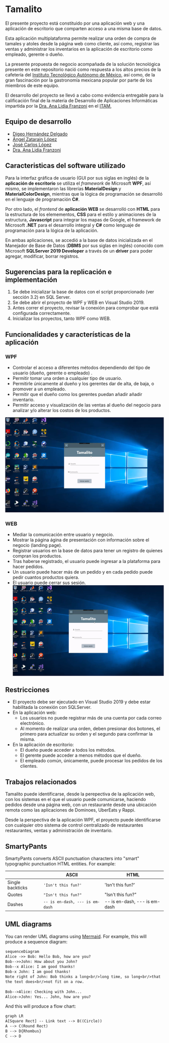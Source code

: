 # Tamalito
El presente proyecto está constituido por una aplicación web y una aplicación de escritorio que comparten acceso a una misma base de datos. 

Esta aplicación multiplataforma permite realizar una orden de compra de tamales y atoles desde la página web como cliente, así como, registrar las ventas y administrar los inventarios en la aplicación de escritorio como empleado, gerente o dueño. 

La presente propuesta de negocio acompañada de la solución tecnológica presente en este repositorio nació como respuesta a los altos precios de la cafetería del [Instituto Tecnológico Autónomo de México](itam.mx), así como, de la gran fascinación por la gastronomía mexicana popular por parte de los miembros de este equipo. 

El desarrollo del proyecto se llevó a cabo como evidencia entregable para la calificación final de la materia de Desarrollo de Aplicaciones Informáticas impartida por la [Dra. Ana Lidia Franzoni](https://www.linkedin.com/in/ana-lidia-franzoni-5b19429) en el [ITAM](itam.mx),

## Equipo de desarrollo
- [Digeo Hernández Delgado](https://github.com/DiegoHuesos)
- [Ángel Zatarain López](https://github.com/angelzatarain)
- [José Carlos López]()
 - [Dra. Ana Lidia Franzoni](https://www.linkedin.com/in/ana-lidia-franzoni-5b19429)
 
## Caracteristicas del software utilizado

Para la interfaz gráfica de usuario (GUI por sus siglas en inglés) de la **aplicación de escritorio** se utiliza el *framework* de Microsoft **WPF**, así mismo, se implementaron las librerías **MaterialDesign** y **MaterialColorDesign**, mientras que la lógica de programación se desarrolló en el lenguaje de programación **C#**. 

Por otro lado, el *frontend* de **aplicación WEB** se desarrolló con **HTML** para la estructura de los elemementos, **CSS** para el estilo y animaciones de la estructura, **Javascript** para integrar los mapas de Google, el framework de Microsoft **.NET** para el desarrollo integral y **C#** como lenguaje de programación para la lógica de la aplicación.

En ambas aplicaciones, se accedió a la base de datos inicializada en el Manejador de Base de Datos (**DBMS** por sus siglas en inglés) conocido com Microsoft **SQLServer 2019 Developer** a través de un **driver** para poder agregar, modificar, borrar registros. 

## Sugerencias para la replicación e implementación

 1. Se debe inicializar la base de datos con el script proporcionado (ver sección 3.2) en SQL Server. 
 2. Se debe abrir el proyecto de WPF y WEB en Visual Studio 2019. 
 3. Antes correr el proyecto, revisar la conexión para comprobar que está configurada correctamente. 
 4. Inicializar los proyectos, tanto WPF como WEB.
 
## Funcionalidades y características de la aplicación 
### WPF
- Controlar el acceso a diferentes métodos dependiendo del tipo de usuario (dueño, gerente o empleado) .
- Permitir tomar una orden a cualquier tipo de usuario.
- Permitirle únicamente al dueño y los gerentes dar de alta, de baja, o promover a un empleado.
- Permitir que el dueño como los gerentes puedan añadir añadir inventario.
- Permitir acceso y visualización de las ventas al dueño del negocio para analizar y/o alterar los costos de los productos.

![Imagen de la interfaz de escritorio WPF de Tamalito](https://github.com/DiegoHuesos/ProyectoTamalito/blob/master/TamalitoWPF/Tamalito/images/GUI_WPF_Tamalito_Img.PNG)

###  WEB
- Mediar la comunicación entre usuario y negocio. 
- Mostrar la página ágina de presentación con información sobre el negocio (landing page).
-  Registrar usuarios en la base de datos para tener un registro de quienes compran los productos. 
- Tras haberse registrado, el usuario puede ingresar a la plataforma para hacer pedidos. 
- Un usuario puede hacer más de un pedido y en cada pedido puede pedir cuantos productos quiera. 
- El usuario puede cerrar sus sesión.
![Imagen de la interfaz web de Tamalito](https://github.com/DiegoHuesos/ProyectoTamalito/blob/master/TamalitoWPF/Tamalito/images/GUI_WPF_Tamalito_ulogin_Img.PNG)


## Restricciones 

- El proyecto debe ser ejecutado en Visual Studio 2019 y debe estar habilitada la conexión con SQLServer. 
- En la aplicación web:
	- Los usuarios no puede registrar más de una cuenta por cada correo electrónico.
	-  Al momento de realizar una orden, deben presionar dos botones, el primero para actualizar su orden y el segundo para confirmar la misma. 
- En  la aplicación de escritorio:
	- El dueño puede acceder a todos los métodos.
	- El gerente puede acceder a menos métodos que el dueño.
	- El empleado común, únicamente, puede procesar los pedidos de los clientes. 

## Trabajos relacionados

Tamalito puede identificarse, desde la perepectiva de la aplicación web, con los sistemas en el que el usuario puede comunicarse, haciendo pedidos desde una página web, con un restaurante desde una ubicación remota como las aplicaciones de Dominoes, UberEats y Rappi.  

Desde la perspectiva de la aplicación WPF, el proyecto puede identificarse con cualquier otro sistema de control centralizado de restaurantes restaurantes, ventas y administración de inventario.










## SmartyPants

SmartyPants converts ASCII punctuation characters into "smart" typographic punctuation HTML entities. For example:

|                |ASCII                          |HTML                         |
|----------------|-------------------------------|-----------------------------|
|Single backticks|`'Isn't this fun?'`            |'Isn't this fun?'            |
|Quotes          |`"Isn't this fun?"`            |"Isn't this fun?"            |
|Dashes          |`-- is en-dash, --- is em-dash`|-- is en-dash, --- is em-dash|



## UML diagrams

You can render UML diagrams using [Mermaid](https://mermaidjs.github.io/). For example, this will produce a sequence diagram:

```mermaid
sequenceDiagram
Alice ->> Bob: Hello Bob, how are you?
Bob-->>John: How about you John?
Bob--x Alice: I am good thanks!
Bob-x John: I am good thanks!
Note right of John: Bob thinks a long<br/>long time, so long<br/>that the text does<br/>not fit on a row.

Bob-->Alice: Checking with John...
Alice->John: Yes... John, how are you?
```

And this will produce a flow chart:

```mermaid
graph LR
A[Square Rect] -- Link text --> B((Circle))
A --> C(Round Rect)
B --> D{Rhombus}
C --> D
```
<!--stackedit_data:
eyJwcm9wZXJ0aWVzIjoidGl0bGU6IFRhbWFsaXRvXG5hdXRob3
I6IERpZWdvIEhlcm7DoW5kZXogRGVsZ2Fkb1xudGFnczogJ1JF
QURNRSwgVGFtYWxpdG8sIFdQRiwgV0VCLCAuTkVULCBTUUxTZX
J2ZXInXG5jYXRlZ29yaWVzOiAnV0VCLCAuTkVULCBBUFAnXG5k
YXRlOiAyNC8wMi8yMDIxXG4iLCJoaXN0b3J5IjpbMTI3MzU3OD
IxLC0xMzIyMTk3MzA0LDEyNjE5MDcxNjgsOTM0NDAwNTk4LC03
NDgzOTMzNDMsLTE5MTc5ODg1MjNdfQ==
-->